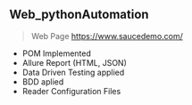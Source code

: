 ## Web_pythonAutomation

> Web Page https://www.saucedemo.com/ 

- POM Implemented
- Allure Report (HTML, JSON)
- Data Driven Testing applied
- BDD aplied
- Reader Configuration Files
